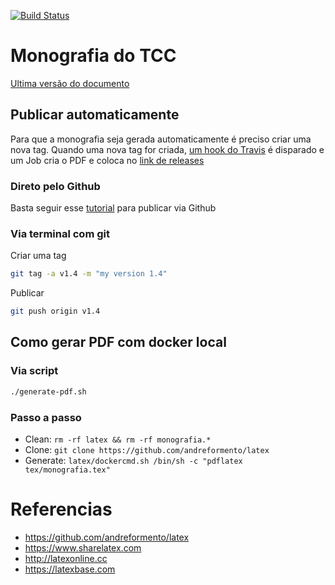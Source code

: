 [![Build Status](https://travis-ci.org/andreformento/tcc-monografia.svg?branch=master)](https://travis-ci.org/andreformento/tcc-monografia)

# Monografia do TCC

[Ultima versão do documento](https://github.com/andreformento/tcc-monografia/releases/latest)

## Publicar automaticamente

Para que a monografia seja gerada automaticamente é preciso criar uma nova tag. Quando uma nova tag for criada, [um hook do Travis](https://travis-ci.org/andreformento/tcc-monografia) é disparado e um Job cria o PDF e coloca no [link de releases](https://github.com/andreformento/tcc-monografia/releases/latest)

### Direto pelo Github

Basta seguir esse [tutorial](https://help.github.com/articles/creating-releases) para publicar via Github

### Via terminal com git
Criar uma tag
```bash
git tag -a v1.4 -m "my version 1.4"
```

Publicar
```bash
git push origin v1.4
```

## Como gerar PDF com docker local

### Via script
```bash
./generate-pdf.sh
```

### Passo a passo
* Clean: `rm -rf latex && rm -rf monografia.*`
* Clone: `git clone https://github.com/andreformento/latex`
* Generate: `latex/dockercmd.sh /bin/sh -c "pdflatex tex/monografia.tex"`

# Referencias
* https://github.com/andreformento/latex
* https://www.sharelatex.com
* http://latexonline.cc
* https://latexbase.com
